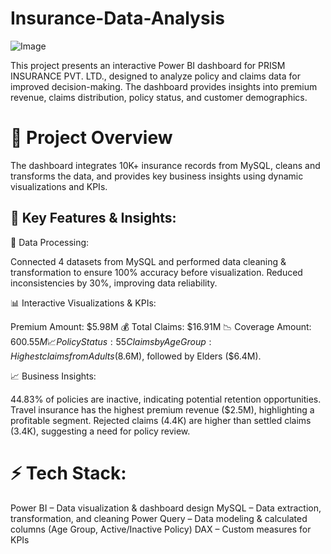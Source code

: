 # Insurance-Data-Analysis
![Image](https://github.com/user-attachments/assets/abdf9cc7-9a79-463d-b46c-21df5a490bde)

This project presents an interactive Power BI dashboard for PRISM INSURANCE PVT. LTD., designed to analyze policy and claims data for improved decision-making. The dashboard provides insights into premium revenue, claims distribution, policy status, and customer demographics.

# 📌 Project Overview
The dashboard integrates 10K+ insurance records from MySQL, cleans and transforms the data, and provides key business insights using dynamic visualizations and KPIs.

## 🔹 Key Features & Insights:

📂 Data Processing:

Connected 4 datasets from MySQL and performed data cleaning & transformation to ensure 100% accuracy before visualization.
Reduced inconsistencies by 30%, improving data reliability.

📊 Interactive Visualizations & KPIs:

Premium Amount: $5.98M 💰
Total Claims: $16.91M 📉
Coverage Amount: $600.55M 📈
Policy Status: 55% Active, 45% Inactive 📜
Claims by Age Group: Highest claims from Adults ($8.6M), followed by Elders ($6.4M).

📈 Business Insights:

44.83% of policies are inactive, indicating potential retention opportunities.
Travel insurance has the highest premium revenue ($2.5M), highlighting a profitable segment.
Rejected claims (4.4K) are higher than settled claims (3.4K), suggesting a need for policy review.
# ⚡ Tech Stack:
Power BI – Data visualization & dashboard design
MySQL – Data extraction, transformation, and cleaning
Power Query – Data modeling & calculated columns (Age Group, Active/Inactive Policy)
DAX – Custom measures for KPIs


